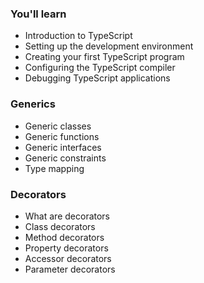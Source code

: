 ### You'll learn

- Introduction to TypeScript
- Setting up the development environment
- Creating your first TypeScript program
- Configuring the TypeScript compiler
- Debugging TypeScript applications

### Generics

- Generic classes
- Generic functions
- Generic interfaces
- Generic constraints
- Type mapping

### Decorators

- What are decorators
- Class decorators
- Method decorators
- Property decorators
- Accessor decorators
- Parameter decorators
